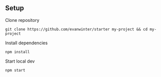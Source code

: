 ## Setup

Clone repository

`git clone https://github.com/evanwinter/starter my-project && cd my-project`

Install dependencies

`npm install`

Start local dev

`npm start`